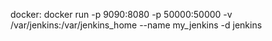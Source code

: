docker:
docker run -p 9090:8080 -p 50000:50000 -v /var/jenkins:/var/jenkins_home --name my_jenkins -d jenkins
